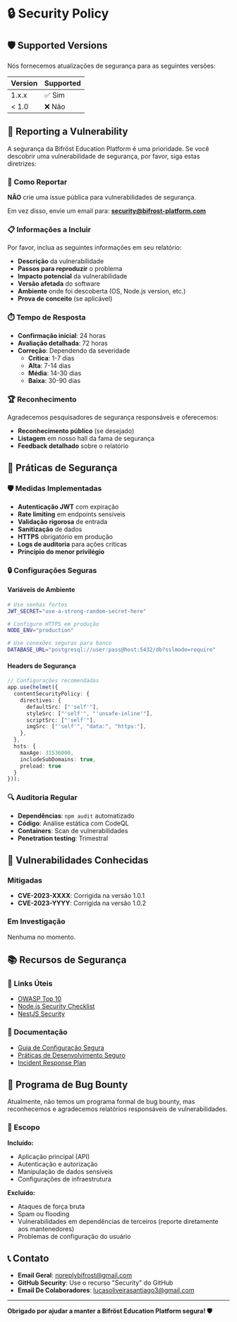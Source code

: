 # 🔒 Security Policy

## 🛡️ Supported Versions

Nós fornecemos atualizações de segurança para as seguintes versões:

| Version | Supported          |
| ------- | ------------------ |
| 1.x.x   | ✅ Sim             |
| < 1.0   | ❌ Não             |

## 🚨 Reporting a Vulnerability

A segurança da Bifröst Education Platform é uma prioridade. Se você descobrir uma vulnerabilidade de segurança, por favor, siga estas diretrizes:

### 📧 Como Reportar

**NÃO** crie uma issue pública para vulnerabilidades de segurança.

Em vez disso, envie um email para: **security@bifrost-platform.com**

### 📋 Informações a Incluir

Por favor, inclua as seguintes informações em seu relatório:

- **Descrição** da vulnerabilidade
- **Passos para reproduzir** o problema
- **Impacto potencial** da vulnerabilidade
- **Versão afetada** do software
- **Ambiente** onde foi descoberta (OS, Node.js version, etc.)
- **Prova de conceito** (se aplicável)

### ⏱️ Tempo de Resposta

- **Confirmação inicial**: 24 horas
- **Avaliação detalhada**: 72 horas
- **Correção**: Dependendo da severidade
  - **Crítica**: 1-7 dias
  - **Alta**: 7-14 dias
  - **Média**: 14-30 dias
  - **Baixa**: 30-90 dias

### 🏆 Reconhecimento

Agradecemos pesquisadores de segurança responsáveis e oferecemos:

- **Reconhecimento público** (se desejado)
- **Listagem** em nosso hall da fama de segurança
- **Feedback detalhado** sobre o relatório

## 🔐 Práticas de Segurança

### 🛡️ Medidas Implementadas

- **Autenticação JWT** com expiração
- **Rate limiting** em endpoints sensíveis
- **Validação rigorosa** de entrada
- **Sanitização** de dados
- **HTTPS** obrigatório em produção
- **Logs de auditoria** para ações críticas
- **Princípio do menor privilégio**

### 🔒 Configurações Seguras

#### Variáveis de Ambiente
```bash
# Use senhas fortes
JWT_SECRET="use-a-strong-random-secret-here"

# Configure HTTPS em produção
NODE_ENV="production"

# Use conexões seguras para banco
DATABASE_URL="postgresql://user:pass@host:5432/db?sslmode=require"
```

#### Headers de Segurança
```typescript
// Configurações recomendadas
app.use(helmet({
  contentSecurityPolicy: {
    directives: {
      defaultSrc: ["'self'"],
      styleSrc: ["'self'", "'unsafe-inline'"],
      scriptSrc: ["'self'"],
      imgSrc: ["'self'", "data:", "https:"],
    },
  },
  hsts: {
    maxAge: 31536000,
    includeSubDomains: true,
    preload: true
  }
}));
```

### 🔍 Auditoria Regular

- **Dependências**: `npm audit` automatizado
- **Código**: Análise estática com CodeQL
- **Containers**: Scan de vulnerabilidades
- **Penetration testing**: Trimestral

## 🚫 Vulnerabilidades Conhecidas

### Mitigadas
- **CVE-2023-XXXX**: Corrigida na versão 1.0.1
- **CVE-2023-YYYY**: Corrigida na versão 1.0.2

### Em Investigação
Nenhuma no momento.

## 📚 Recursos de Segurança

### 🔗 Links Úteis
- [OWASP Top 10](https://owasp.org/www-project-top-ten/)
- [Node.js Security Checklist](https://blog.risingstack.com/node-js-security-checklist/)
- [NestJS Security](https://docs.nestjs.com/security/authentication)

### 📖 Documentação
- [Guia de Configuração Segura](./docs/security-setup.md)
- [Práticas de Desenvolvimento Seguro](./docs/secure-development.md)
- [Incident Response Plan](./docs/incident-response.md)

## 🤝 Programa de Bug Bounty

Atualmente, não temos um programa formal de bug bounty, mas reconhecemos e agradecemos relatórios responsáveis de vulnerabilidades.

### 🎯 Escopo

**Incluído:**
- Aplicação principal (API)
- Autenticação e autorização
- Manipulação de dados sensíveis
- Configurações de infraestrutura

**Excluído:**
- Ataques de força bruta
- Spam ou flooding
- Vulnerabilidades em dependências de terceiros (reporte diretamente aos mantenedores)
- Problemas de configuração do usuário

## 📞 Contato

- **Email Geral**: noreplybifrost@gmail.com
- **GitHub Security**: Use o recurso "Security" do GitHub
- **Email De Colaboradores**: lucasoliveirasantiago3@gmail.com

---

**Obrigado por ajudar a manter a Bifröst Education Platform segura! 🛡️**